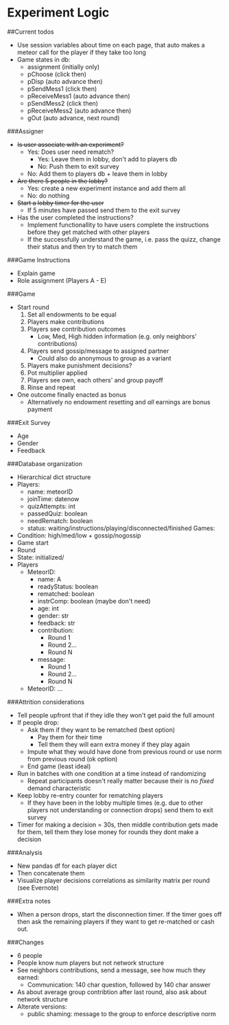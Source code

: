 # Experiment Logic

##Current todos
- Use session variables about time on each page, that auto makes a meteor call for the player if they take too long
- Game states in db:
    + assignment (initially only)
    + pChoose (click then)
    + pDisp (auto advance then)
    + pSendMess1 (click then)
    + pReceiveMess1 (auto advance then)
    + pSendMess2 (click then)
    + pReceiveMess2 (auto advance then)
    + gOut (auto advance, next round)


###Assigner
- ~~Is user associate with an experiment?~~
    + Yes: Does user need rematch?
        * Yes: Leave them in lobby, don't add to players db
        * No: Push them to exit survey
    + No: Add them to players db + leave them in lobby
- ~~Are there 5 people in the lobby?~~
    + Yes: create a new experiment instance and add them all
    + No: do nothing
- ~~Start a lobby timer for the user~~
    + If 5 minutes have passed send them to the exit survey
- Has the user completed the instructions?
    + Implement functionallity to have users complete the instructions before they get matched with other players
    + If the successfully understand the game, i.e. pass the quizz, change their status and then try to match them


###Game Instructions
- Explain game
- Role assignment (Players A - E)

###Game
- Start round
    1. Set all endowments to be equal
    2. Players make contributions
    3. Players see contribution outcomes
        - Low, Med, High hidden information (e.g. only neighbors' contributions)
    4. Players send gossip/message to assigned partner
        - Could also do anonymous to group as a variant
    5. Players make punishment decisions?
    6. Pot multiplier applied
    7. Players see own, each others' and group payoff
    8. Rinse and repeat
- One outcome finally enacted as bonus
    + Alternatively no endowment resetting and *all* earnings are bonus payment


###Exit Survey
- Age
- Gender
- Feedback

###Database organization
- Hierarchical dict structure
- Players:
    + name: meteorID
    + joinTime: datenow
    + quizAttempts: int
    + passedQuiz: boolean
    + needRematch: boolean
    + status: waiting/instructions/playing/disconnected/finished
Games:
- Condition: high/med/low + gossip/nogossip
- Game start
- Round
- State: initialized/
- Players
    + MeteorID:
        * name: A
        * readyStatus: boolean
        * rematched: boolean
        * instrComp: boolean (maybe don't need)
        * age: int
        * gender: str
        * feedback: str
        * contribution:
            - Round 1
            - Round 2...
            - Round N
        * message:
            - Round 1
            - Round 2...
            - Round N
    + MeteorID: ...

###Attrition considerations
- Tell people upfront that if they idle they won't get paid the full amount
- If people drop:
    + Ask them if they want to be rematched (best option)
        * Pay them for their time
        * Tell them they will earn extra money if they play again
    + Impute what they would have done from previous round or use norm from previous round (ok option)
    + End game (least ideal)
- Run in batches with one condition at a time instead of randomizing
    + Repeat participants doesn't really matter because their is no *fixed* demand characteristic
- Keep lobby re-entry counter for rematching players
    + If they have been in the lobby multiple times (e.g. due to other players not understanding or connection drops) send them to exit survey
- Timer for making a decision = 30s, then middle contribution gets made for them, tell them they lose money for rounds they dont make a decision

###Analysis
- New pandas df for each player dict
- Then concatenate them
- Visualize player decisions correlations as similarity matrix per round (see Evernote)

###Extra notes
- When a person drops, start the disconnection timer. If the timer goes off then ask the remaining players if they want to get re-matched or cash out.

###Changes
- 6 people
- People know num players but not network structure
- See neighbors contributions, send a message, see how much they earned:
    - Communication: 140 char question, followed by 140 char answer
- As about average group contribtion after last round, also ask about network structure
- Alterate versions:
    + public shaming: message to the group to enforce descriptive norm

